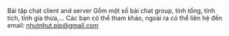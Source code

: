 Bài tập chat client and server
Gồm một số bài chat group, tính tổng, tính tích, tính gia thừa,...
Các bạn có thể tham khảo, ngoài ra có thể liên hệ đến email: nhutnhut.pip@gmail.com
